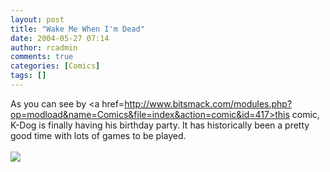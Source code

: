 ```yaml
---
layout: post
title: "Wake Me When I'm Dead"
date: 2004-05-27 07:14
author: rcadmin
comments: true
categories: [Comics]
tags: []
---
```

As you can see by <a href=http://www.bitsmack.com/modules.php?op=modload&name=Comics&file=index&action=comic&id=417>this comic,</a> K-Dog is finally having his birthday party. It has historically been a pretty good time with lots of games to be played.<Br><br><!--more--><img src='http://dl.bitsmack.com/comics/20040527.png'   />
